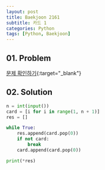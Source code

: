 ```yaml
---
layout: post
title: Baekjoon 2161
subtitle: 카드 1
categories: Python
tags: [Python, Baekjoon]
---
```


## 01. Problem

[문제 확인하기](https://www.acmicpc.net/problem/2161){:target="_blank"}

## 02. Solution

```Python
n = int(input())
card = [i for i in range(1, n + 1)]
res = []

while True:
    res.append(card.pop(0))
    if not card:
        break
    card.append(card.pop(0))

print(*res)
```
